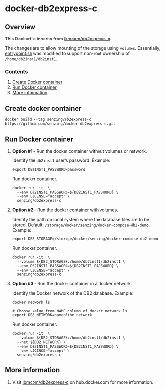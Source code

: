 # docker-db2express-c

## Overview

This Dockerfile inherits from
[ibmcom/db2express-c](https://hub.docker.com/r/ibmcom/db2express-c/).

The changes are to allow mounting of the storage using `volumes`.
Essentially,
[entrypoint.sh](app/entrypoint.sh)
was modified to support non-root ownership of
`/home/db2inst1/db2inst1`.

### Contents

1. [Create Docker container](#create-docker-container)
1. [Run Docker container](#run-docker-container)
1. [More information](#more-information)

## Create docker container

```console
docker build --tag senzing/db2express-c https://github.com/senzing/docker-db2express-c.git
```

## Run Docker container

1. **Option #1** - Run the docker container without volumes or network.

   Identify the `db2inst1` user's password.
   Example:

    ```console
    export DB2INST1_PASSWORD=password
    ```

    Run docker container.

    ```console
    docker run -it  \
      --env DB2INST1_PASSWORD=${DB2INST1_PASSWORD} \
      --env LICENSE="accept" \
      senzing/db2express-c
    ```

1. **Option #2** - Run the docker container with volumes.

   Identify the path on local system where the database files are to be stored.
   Default: `/storage/docker/senzing/docker-compose-db2-demo`.
   Example:

    ```console
    export DB2_STORAGE=/storage/docker/senzing/docker-compose-db2-demo
    ```

    Run docker container.

    ```console
    docker run -it  \
      --volume ${DB2_STORAGE}:/home/db2inst1/db2inst1 \
      --env DB2INST1_PASSWORD=${DB2INST1_PASSWORD} \
      --env LICENSE="accept" \
      senzing/db2express-c
    ```

1. **Option #3** - Run the docker container in a docker network.

   Identify the Docker network of the DB2 database.
   Example:

    ```console
    docker network ls

    # Choose value from NAME column of docker network ls
    export DB2_NETWORK=nameofthe_network
    ```

    Run docker container.

    ```console
    docker run -it  \
      --volume ${DB2_STORAGE}:/home/db2inst1/db2inst1 \
      --net ${DB2_NETWORK} \
      --env DB2INST1_PASSWORD=${DB2INST1_PASSWORD} \
      --env LICENSE="accept" \
      senzing/db2express-c
    ```

## More information

1. Visit [ibmcom/db2express-c](https://hub.docker.com/r/ibmcom/db2express-c/) on hub.docker.com for more information.
